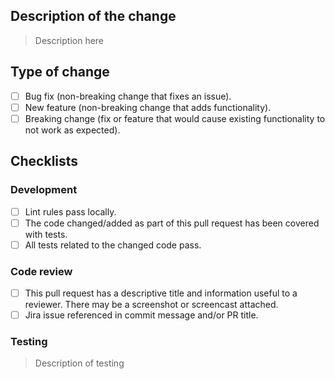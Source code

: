 ## Description of the change

> Description here

## Type of change

- [ ] Bug fix (non-breaking change that fixes an issue).
- [ ] New feature (non-breaking change that adds functionality).
- [ ] Breaking change (fix or feature that would cause existing functionality to not work as expected).

## Checklists

### Development

- [ ] Lint rules pass locally.
- [ ] The code changed/added as part of this pull request has been covered with tests.
- [ ] All tests related to the changed code pass.

### Code review

- [ ] This pull request has a descriptive title and information useful to a reviewer. There may be a screenshot or screencast attached.
- [ ] Jira issue referenced in commit message and/or PR title.

### Testing

> Description of testing
